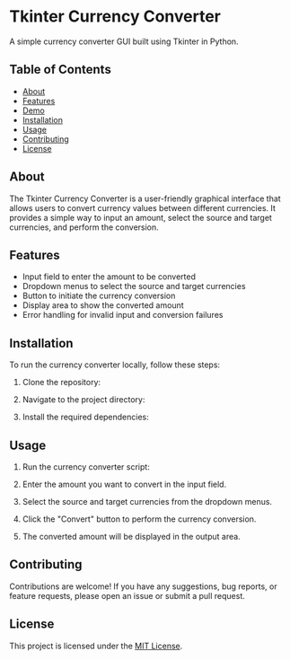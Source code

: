 # Tkinter Currency Converter

A simple currency converter GUI built using Tkinter in Python.

## Table of Contents

- [About](#about)
- [Features](#features)
- [Demo](#demo)
- [Installation](#installation)
- [Usage](#usage)
- [Contributing](#contributing)
- [License](#license)

## About

The Tkinter Currency Converter is a user-friendly graphical interface that allows users to convert currency values between different currencies. It provides a simple way to input an amount, select the source and target currencies, and perform the conversion.

## Features

- Input field to enter the amount to be converted
- Dropdown menus to select the source and target currencies
- Button to initiate the currency conversion
- Display area to show the converted amount
- Error handling for invalid input and conversion failures

## Installation

To run the currency converter locally, follow these steps:

1. Clone the repository:

2. Navigate to the project directory:

3. Install the required dependencies:

## Usage

1. Run the currency converter script:

2. Enter the amount you want to convert in the input field.

3. Select the source and target currencies from the dropdown menus.

4. Click the "Convert" button to perform the currency conversion.

5. The converted amount will be displayed in the output area.

## Contributing

Contributions are welcome! If you have any suggestions, bug reports, or feature requests, please open an issue or submit a pull request.

## License

This project is licensed under the [MIT License](https://github.com/jyotsna030/tinker-calculater/blob/main/MIT%20license).
